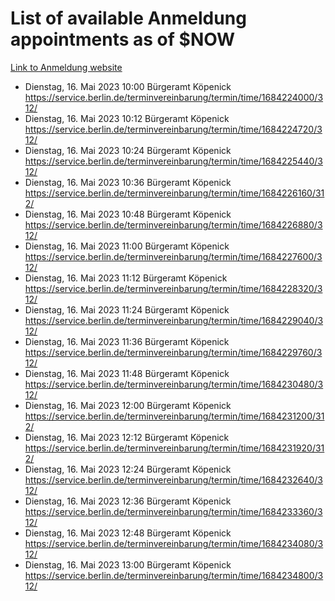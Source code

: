 # List of available Anmeldung appointments as of $NOW
[Link to Anmeldung website](https://service.berlin.de/terminvereinbarung/termin/tag.php?termin=1&anliegen[]=120686&dienstleisterlist=122210,122217,327316,122219,327312,122227,327314,122231,327346,122243,327348,122254,122252,329742,122260,329745,122262,329748,122271,327278,122273,327274,122277,327276,330436,122280,327294,122282,327290,122284,327292,122291,327270,122285,327266,122286,327264,122296,327268,150230,329760,122297,327286,122294,327284,122312,329763,122314,329775,122304,327330,122311,327334,122309,327332,317869,122281,327352,122279,329772,122283,122276,327324,122274,327326,122267,329766,122246,327318,122251,327320,122257,327322,122208,327298,122226,327300&herkunft=http%3A%2F%2Fservice.berlin.de%2Fdienstleistung%2F120686%2F)
- Dienstag, 16. Mai 2023 10:00 Bürgeramt Köpenick https://service.berlin.de/terminvereinbarung/termin/time/1684224000/312/
- Dienstag, 16. Mai 2023 10:12 Bürgeramt Köpenick https://service.berlin.de/terminvereinbarung/termin/time/1684224720/312/
- Dienstag, 16. Mai 2023 10:24 Bürgeramt Köpenick https://service.berlin.de/terminvereinbarung/termin/time/1684225440/312/
- Dienstag, 16. Mai 2023 10:36 Bürgeramt Köpenick https://service.berlin.de/terminvereinbarung/termin/time/1684226160/312/
- Dienstag, 16. Mai 2023 10:48 Bürgeramt Köpenick https://service.berlin.de/terminvereinbarung/termin/time/1684226880/312/
- Dienstag, 16. Mai 2023 11:00 Bürgeramt Köpenick https://service.berlin.de/terminvereinbarung/termin/time/1684227600/312/
- Dienstag, 16. Mai 2023 11:12 Bürgeramt Köpenick https://service.berlin.de/terminvereinbarung/termin/time/1684228320/312/
- Dienstag, 16. Mai 2023 11:24 Bürgeramt Köpenick https://service.berlin.de/terminvereinbarung/termin/time/1684229040/312/
- Dienstag, 16. Mai 2023 11:36 Bürgeramt Köpenick https://service.berlin.de/terminvereinbarung/termin/time/1684229760/312/
- Dienstag, 16. Mai 2023 11:48 Bürgeramt Köpenick https://service.berlin.de/terminvereinbarung/termin/time/1684230480/312/
- Dienstag, 16. Mai 2023 12:00 Bürgeramt Köpenick https://service.berlin.de/terminvereinbarung/termin/time/1684231200/312/
- Dienstag, 16. Mai 2023 12:12 Bürgeramt Köpenick https://service.berlin.de/terminvereinbarung/termin/time/1684231920/312/
- Dienstag, 16. Mai 2023 12:24 Bürgeramt Köpenick https://service.berlin.de/terminvereinbarung/termin/time/1684232640/312/
- Dienstag, 16. Mai 2023 12:36 Bürgeramt Köpenick https://service.berlin.de/terminvereinbarung/termin/time/1684233360/312/
- Dienstag, 16. Mai 2023 12:48 Bürgeramt Köpenick https://service.berlin.de/terminvereinbarung/termin/time/1684234080/312/
- Dienstag, 16. Mai 2023 13:00 Bürgeramt Köpenick https://service.berlin.de/terminvereinbarung/termin/time/1684234800/312/

